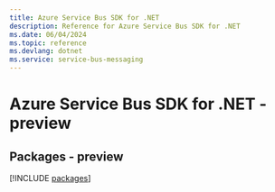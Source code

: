 ```yaml
---
title: Azure Service Bus SDK for .NET
description: Reference for Azure Service Bus SDK for .NET
ms.date: 06/04/2024
ms.topic: reference
ms.devlang: dotnet
ms.service: service-bus-messaging
---
```

# Azure Service Bus SDK for .NET - preview
## Packages - preview
[!INCLUDE [packages](service-bus-index.md)]